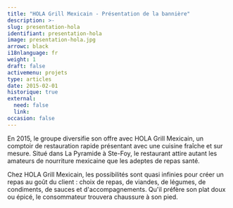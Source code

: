 ```yaml
---
title: "HOLA Grill Mexicain - Présentation de la bannière"
description: >-
slug: presentation-hola
identifiant: presentation-hola 
image: presentation-hola.jpg
arrowc: black
i18nlanguage: fr
weight: 1
draft: false
activemenu: projets
type: articles
date: 2015-02-01
historique: true
external:
  need: false
  link:
occasion: false
---
```


En 2015, le groupe diversifie son offre avec HOLA Grill Mexicain, un comptoir de restauration rapide présentant avec une cuisine fraîche et sur mesure. Situé dans La Pyramide à Ste-Foy, le restaurant attire autant les amateurs de nourriture mexicaine que les adeptes de repas santé. 

Chez HOLA Grill Mexicain, les possibilités sont quasi infinies pour créer un repas au goût du client : choix de repas, de viandes, de légumes, de condiments, de sauces et d'accompagnements. Qu'il préfère son plat doux ou épicé, le consommateur trouvera chaussure à son pied. 

 
